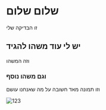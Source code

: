 # שלום שלום
זו הבדיקה שלי
## יש לי עוד משהו להגיד

וזה המשהו

### וגם משהו נוסף
וזו תמונה מאד חשובה על מה שאנחנו עושם

![123](/2020-10-05_05h31_49.png)